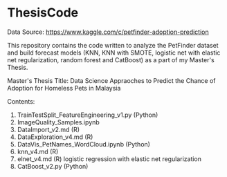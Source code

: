 # ThesisCode
Data Source: https://www.kaggle.com/c/petfinder-adoption-prediction

This repository contains the code written to analyze the PetFinder dataset and build forecast models (KNN, KNN with SMOTE, logistic net with elastic net regularization, random forest and CatBoost) as a part of my Master's Thesis.

Master's Thesis Title: Data Science Appraoches to Predict the Chance of Adoption for Homeless Pets in Malaysia

Contents:
1. TrainTestSplit_FeatureEngineering_v1.py (Python)
2. ImageQuality_Samples.ipynb
3. DataImport_v2.md (R)
4. DataExploration_v4.md (R)
5. DataVis_PetNames_WordCloud.ipynb (Python)
6. knn_v4.md (R)
7. elnet_v4.md (R) logistic regression with elastic net regularization
8. CatBoost_v2.py (Python)
